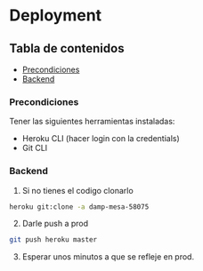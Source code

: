 # Deployment

## Tabla de contenidos

- [Precondiciones](#precondiciones)
- [Backend]($backend)

### Precondiciones

Tener las siguientes herramientas instaladas:
- Heroku CLI (hacer login con la credentials)
- Git CLI

### Backend

1. Si no tienes el codigo clonarlo
```bash
heroku git:clone -a damp-mesa-58075
```

2. Darle push a prod
```bash
git push heroku master
```

3. Esperar unos minutos a que se refleje en prod.
